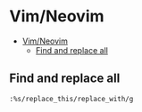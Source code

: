 # Vim/Neovim
<!--ts-->
* [Vim/Neovim](vim.md#vimneovim)
   * [Find and replace all](vim.md#find-and-replace-all)

<!-- Added by: runner, at: Mon Aug 16 11:16:30 UTC 2021 -->

<!--te-->

## Find and replace all
```vim
:%s/replace_this/replace_with/g
```
